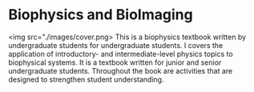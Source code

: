 # Biophysics and BioImaging
<img src="./images/cover.png>
This is a biophysics textbook written by undergraduate students for undergraduate students. I covers the application of introductory- and intermediate-level physics topics to biophysical systems. It is a textbook written for junior and senior undergraduate students. Throughout the book are activities that are designed to strengthen student understanding.


